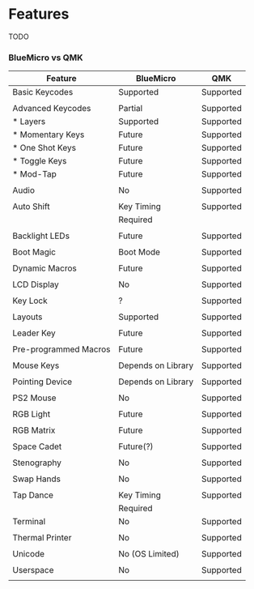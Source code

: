 # Features

TODO

### BlueMicro vs QMK

| Feature           | BlueMicro  | QMK        |
| ----------------- | ---------- | ---------- |
| Basic Keycodes    | Supported  | Supported  |
|                   |            |            |
| Advanced Keycodes | Partial    | Supported  |
| * Layers          | Supported  | Supported  |
| * Momentary Keys  | Future     | Supported  |
| * One Shot Keys   | Future     | Supported  |
| * Toggle Keys     | Future     | Supported  |
| * Mod-Tap         | Future     | Supported  |
|                   |            |            |
| Audio             | No         | Supported  |
|                   |            |            |
| Auto Shift        | Key Timing | Supported  |
|                   | Required   |            |
|                   |            |            |
| Backlight LEDs    | Future     | Supported  |
|                   |            |            |
| Boot Magic        | Boot Mode  | Supported  |
|                   |            |            |
| Dynamic Macros    | Future     | Supported  |
|                   |            |            |
| LCD Display       | No         | Supported  |
|                   |            |            |
| Key Lock          | ?          | Supported  |
|                   |            |            |
| Layouts           | Supported  | Supported  |
|                   |            |            |
| Leader Key        | Future     | Supported  |
|                   |            |            |
| Pre-programmed Macros | Future | Supported  |
|                   |            |            |
| Mouse Keys        | Depends on Library | Supported  |
|                   |            |            |
| Pointing Device   | Depends on Library | Supported  |
|                   |            |            |
| PS2 Mouse         | No         | Supported  |
|                   |            |            |
| RGB Light         | Future     | Supported  |
|                   |            |            |
| RGB Matrix        | Future     | Supported  |
|                   |            |            |
| Space Cadet       | Future(?)  | Supported  |
|                   |            |            |
| Stenography       | No         | Supported  |
|                   |            |            |
| Swap Hands        | No         | Supported  |
|                   |            |            |
| Tap Dance         | Key Timing | Supported  |
|                   | Required   |            |
| Terminal          | No         | Supported  |
|                   |            |            |
| Thermal Printer   | No         | Supported  |
|                   |            |            |
| Unicode           | No  (OS Limited) | Supported  |
|                   |            |            |
| Userspace         | No         | Supported  |
|                   |            |            |

